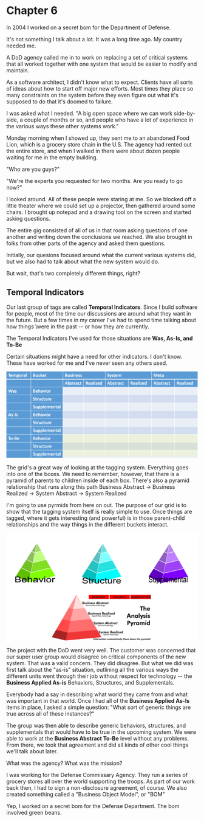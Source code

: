 # Chapter 6

In 2004 I worked on a secret bom for the Department of Defense.

It's not something I talk about a lot. It was a long time ago. My country needed me.

A DoD agency called me in to work on replacing a set of critical systems that all worked together with one system that would be easier to modify and maintain.

As a software architect, I didn't know what to expect. Clients have all sorts of ideas about how to start off major new efforts. Most times they place so many constraints on the system before they even figure out what it's supposed to do that it's doomed to failure.

I was asked what I needed. "A big open space where we can work side-by-side, a couple of months or so, and people who have a lot of experience in the various ways these other systems work."

Monday morning when I showed up, they sent me to an abandoned Food Lion, which is a grocery store chain in the U.S. The agency had rented out the entire store, and when I walked in there were about dozen people waiting for me in the empty building.

"Who are you guys?"

"We're the experts you requested for two months. Are you ready to go now?"

I looked around. All of these people were staring at me. So we blocked off a little theater where we could set up a projector, then gathered around some chairs. I brought up notepad and a drawing tool on the screen and started asking questions.

The entire gig consisted of all of us in that room asking questions of one another and writing down the conclusions we reached. We also brought in folks from other parts of the agency and asked them questions.

Initially, our quesions focused around what the current various systems did, but we also had to talk about what the new system would do.

But wait, that's two completely different things, right?

## Temporal Indicators

Our last group of tags are called **Temporal Indicators**. Since I build software for people, most of the time our discussions are around what they want in the future. But a few times in my career I've had to spend time talking about how things \were in the past -- or how they are currently.

The Temporal Indicators I've used for those situations are **Was, As-Is, and To-Be**

Certain situations might have a need for other indicators. I don't know. These have worked for me and I've never seen any others used.

![Analysis Bingo with Temporal Indicators added. Most all you'll need are those boxes at the bottom](images/full-analysis-bingo.png)

The grid's a great way of looking at the tagging system. Everything goes into one of the boxes. We need to remember, however, that there is a pyramid of parents to children inside of each box. There's also a pyramid relationship that runs along this path Business Abstract -> Business Realized -> System Abstract -> System Realized

I'm going to use pyrmids from here on out. The purpose of our grid is to show that the tagging system itself is really simple to use. Once things are tagged, where it gets interesting (and powerful) is in those parent-child relationships and the way things in the different buckets interact.

![](images/bucket-pyramids.png)

The project with the DoD went very well. The customer was concerned that our super user group would disagree on critical components of the new system. That was a valid concern. They did disagree. But what we did was first talk about the "as-is" situation, outlining all the various ways the different units went through their job without respect for technology -- the **Business Applied As-is** Behaviors, Structures, and Supplementals.

Everybody had a say in describing what world they came from and what was important in that world. Once I had all of the **Business Applied As-Is** items in place, I asked a simple question: "What sort of generic things are true across all of these instances?"

The group was then able to describe generic behaviors, structures, and supplementals that would have to be true in the upcoming system. We were able to work at the **Business Abstract To-Be** level without any problems. From there, we took that agreement and did all kinds of other cool things we'll talk about later.

What was the agency? What was the mission?

I was working for the Defense Commissary Agency. They run a series of grocery stores all over the world supporting the troops. As part of our work back then, I had to sign a non-disclosure agreement, of course. We also created something called a "Business Object Model", or "BOM"

Yep, I worked on a secret bom for the Defense Department. The bom involved green beans.

